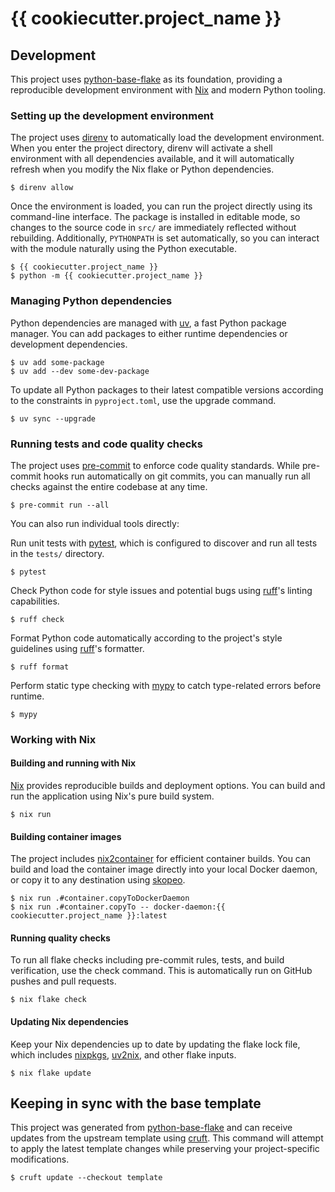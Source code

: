# {{ cookiecutter.project_name }}

## Development

This project uses [python-base-flake](https://github.com/schlarpc/python-base-flake) as its
foundation, providing a reproducible development environment with [Nix] and modern Python tooling.

### Setting up the development environment

The project uses [direnv] to automatically load the development environment. When you enter the
project directory, direnv will activate a shell environment with all dependencies available,
and it will automatically refresh when you modify the Nix flake or Python dependencies.

```shell
$ direnv allow
```

Once the environment is loaded, you can run the project directly using its command-line interface.
The package is installed in editable mode, so changes to the source code in `src/` are immediately
reflected without rebuilding. Additionally, `PYTHONPATH` is set automatically, so you can interact
with the module naturally using the Python executable.

```shell
$ {{ cookiecutter.project_name }}
$ python -m {{ cookiecutter.project_name }}
```

### Managing Python dependencies

Python dependencies are managed with [uv], a fast Python package manager. You can add packages to
either runtime dependencies or development dependencies.

```shell
$ uv add some-package
$ uv add --dev some-dev-package
```

To update all Python packages to their latest compatible versions according to the constraints
in `pyproject.toml`, use the upgrade command.

```shell
$ uv sync --upgrade
```

### Running tests and code quality checks

The project uses [pre-commit] to enforce code quality standards. While pre-commit hooks run
automatically on git commits, you can manually run all checks against the entire codebase
at any time.

```shell
$ pre-commit run --all
```

You can also run individual tools directly:

Run unit tests with [pytest], which is configured to discover and run all tests in
the `tests/` directory.

```shell
$ pytest
```

Check Python code for style issues and potential bugs using [ruff]'s linting capabilities.

```shell
$ ruff check
```

Format Python code automatically according to the project's style guidelines
using [ruff]'s formatter.

```shell
$ ruff format
```

Perform static type checking with [mypy] to catch type-related errors before runtime.

```shell
$ mypy
```

### Working with Nix

#### Building and running with Nix

[Nix] provides reproducible builds and deployment options.
You can build and run the application using Nix's pure build system.

```shell
$ nix run
```

#### Building container images

The project includes [nix2container] for efficient container builds.
You can build and load the container image directly into your local Docker daemon,
or copy it to any destination using [skopeo].

```shell
$ nix run .#container.copyToDockerDaemon
$ nix run .#container.copyTo -- docker-daemon:{{ cookiecutter.project_name }}:latest
```

#### Running quality checks

To run all flake checks including pre-commit rules, tests, and build verification,
use the check command. This is automatically run on GitHub pushes and pull requests.

```shell
$ nix flake check
```

#### Updating Nix dependencies

Keep your Nix dependencies up to date by updating the flake lock file, which
includes [nixpkgs], [uv2nix], and other flake inputs.

```shell
$ nix flake update
```

## Keeping in sync with the base template

This project was generated from [python-base-flake] and can receive updates from the
upstream template using [cruft]. This command will attempt to apply the latest template
changes while preserving your project-specific modifications.

```shell
$ cruft update --checkout template
```

[cruft]: https://cruft.github.io/cruft/
[direnv]: https://direnv.net/
[mypy]: https://mypy.readthedocs.io/
[nix]: https://nixos.org/
[nix2container]: https://github.com/nlewo/nix2container
[nixpkgs]: https://github.com/NixOS/nixpkgs
[pre-commit]: https://pre-commit.com/
[pytest]: https://docs.pytest.org/
[python-base-flake]: https://github.com/schlarpc/python-base-flake
[ruff]: https://docs.astral.sh/ruff/
[skopeo]: https://github.com/containers/skopeo
[uv]: https://docs.astral.sh/uv/
[uv2nix]: https://github.com/pyproject-nix/uv2nix
